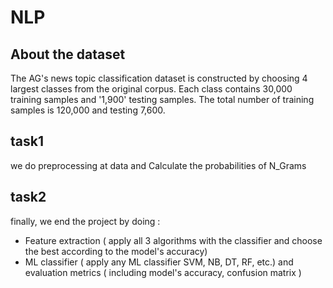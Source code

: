 # NLP
## About the dataset
The AG's news topic classification dataset is constructed by choosing 4 largest classes from the original corpus. Each class contains 30,000 training samples and '1,900' testing samples. The total number of training samples is 120,000 and testing 7,600.
## task1
we do preprocessing at data and Calculate the probabilities of N_Grams
## task2
finally, we end the project by doing :
* Feature extraction ( apply all 3 algorithms with the classifier and choose the best according to the model's accuracy)
* ML classifier ( apply any ML classifier SVM, NB, DT, RF, etc.) and evaluation metrics ( including model's accuracy, confusion matrix )
